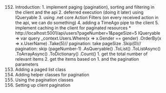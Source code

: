 152. Introduction:
    1. implement paging (pagination), sorting and filtering in the client and the api
    2. deferred execution (doing it later) using IQueryable
    3. using .net core Action Filters (on every received action in the api, we can do something)
    4. adding a TimeAgo pipe to the client
    5. implement caching in the client for paginated resources
    * http://localhost:5001/api/users?pageNumber=1&pageSize=5
    IQueryable<User> => var query _context.Users.Where(x => x.Gender == gender)
                                                .OrderBy(x => x.UserName)
                                                .Take(5)// pagination: take pageSize
                                                .Skip(0)// pagination: skip (pageNumber-1)
                                                .AsQueryable()
    .ToList()
    .ToListAsync()
    .ToArrayAsync()
    .ToDictionary() 
    .Count()
    1. get the total number of relevant items
    2. get the items based on 1. and the pagination parameters
153. Adding a paged list class
154. Adding helper classes for pagination
155. Using the pagination classes
156. Setting up client pagination
